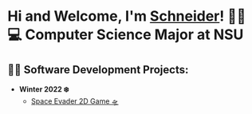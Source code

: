 <h1>Hi and Welcome, I'm <a href="https://www.linkedin.com/in/schneidercjp/">Schneider</a>! 👋🏽 <br/> 💻 Computer Science Major at NSU

<h2>👨‍💻 Software Development Projects:</h2>

- <b>Winter 2022 ❄️</b>
  - [Space Evader 2D Game 🛸 ](https://github.com/SchneiderCJP/NSUEvader)
<!--
  - [Ice Cream Sundae Order App 🍨](https://github.com/SchneiderCJP)<b><i> (Kotlin Version)</i></b>
  - [Ice Cream Sundae Order App 🍦](https://github.com/SchneiderCJP)<b><i> (Flutter Version)</i></b>
- <b>Fall 2021 🍂</b>
  - [Celebrity Flashcard Quiz 🗃️](https://github.com/SchneiderCJP)
  - [A Game Tracker 🎲](https://github.com/SchneiderCJP)
-->
